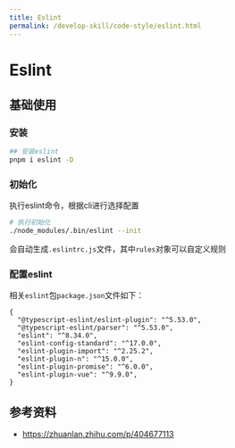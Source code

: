 ```yaml
---
title: Eslint
permalink: /develop-skill/code-style/eslint.html
---
```


# Eslint

## 基础使用

### 安装

```bash
## 安装eslint
pnpm i eslint -D
```

### 初始化

执行eslint命令，根据cli进行选择配置

```bash
# 执行初始化
./node_modules/.bin/eslint --init
```

会自动生成`.eslintrc.js`文件，其中`rules`对象可以自定义规则

### 配置eslint

相关`eslint`包`package.json`文件如下：

```json5
{
  "@typescript-eslint/eslint-plugin": "^5.53.0",
  "@typescript-eslint/parser": "^5.53.0",
  "eslint": "^8.34.0",
  "eslint-config-standard": "^17.0.0",
  "eslint-plugin-import": "^2.25.2",
  "eslint-plugin-n": "^15.0.0",
  "eslint-plugin-promise": "^6.0.0",
  "eslint-plugin-vue": "^9.9.0",
}
```

## 参考资料

- <https://zhuanlan.zhihu.com/p/404677113>
